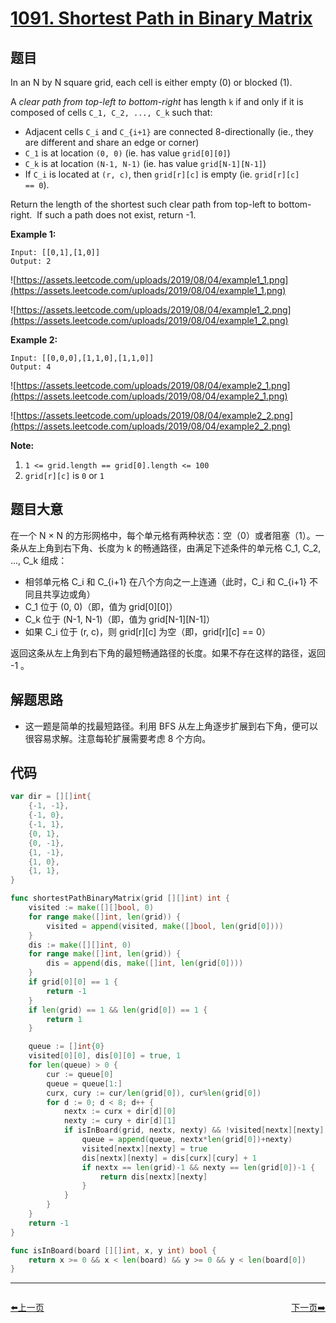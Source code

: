 # [1091. Shortest Path in Binary Matrix](https://leetcode.com/problems/shortest-path-in-binary-matrix/)


## 题目

In an N by N square grid, each cell is either empty (0) or blocked (1).

A *clear path from top-left to bottom-right* has length `k` if and only if it is composed of cells `C_1, C_2, ..., C_k` such that:

- Adjacent cells `C_i` and `C_{i+1}` are connected 8-directionally (ie., they are different and share an edge or corner)
- `C_1` is at location `(0, 0)` (ie. has value `grid[0][0]`)
- `C_k` is at location `(N-1, N-1)` (ie. has value `grid[N-1][N-1]`)
- If `C_i` is located at `(r, c)`, then `grid[r][c]` is empty (ie. `grid[r][c] == 0`).

Return the length of the shortest such clear path from top-left to bottom-right.  If such a path does not exist, return -1.

**Example 1:**

```
Input: [[0,1],[1,0]]
Output: 2
```

![https://assets.leetcode.com/uploads/2019/08/04/example1_1.png](https://assets.leetcode.com/uploads/2019/08/04/example1_1.png)

![https://assets.leetcode.com/uploads/2019/08/04/example1_2.png](https://assets.leetcode.com/uploads/2019/08/04/example1_2.png)

**Example 2:**

```
Input: [[0,0,0],[1,1,0],[1,1,0]]
Output: 4
```

![https://assets.leetcode.com/uploads/2019/08/04/example2_1.png](https://assets.leetcode.com/uploads/2019/08/04/example2_1.png)

![https://assets.leetcode.com/uploads/2019/08/04/example2_2.png](https://assets.leetcode.com/uploads/2019/08/04/example2_2.png)

**Note:**

1. `1 <= grid.length == grid[0].length <= 100`
2. `grid[r][c]` is `0` or `1`

## 题目大意

在一个 N × N 的方形网格中，每个单元格有两种状态：空（0）或者阻塞（1）。一条从左上角到右下角、长度为 k 的畅通路径，由满足下述条件的单元格 C_1, C_2, ..., C_k 组成：

- 相邻单元格 C_i 和 C_{i+1} 在八个方向之一上连通（此时，C_i 和 C_{i+1} 不同且共享边或角）
- C_1 位于 (0, 0)（即，值为 grid[0][0]）
- C_k 位于 (N-1, N-1)（即，值为 grid[N-1][N-1]）
- 如果 C_i 位于 (r, c)，则 grid[r][c] 为空（即，grid[r][c] == 0）

返回这条从左上角到右下角的最短畅通路径的长度。如果不存在这样的路径，返回 -1 。

## 解题思路

- 这一题是简单的找最短路径。利用 BFS 从左上角逐步扩展到右下角，便可以很容易求解。注意每轮扩展需要考虑 8 个方向。

## 代码

```go
var dir = [][]int{
	{-1, -1},
	{-1, 0},
	{-1, 1},
	{0, 1},
	{0, -1},
	{1, -1},
	{1, 0},
	{1, 1},
}

func shortestPathBinaryMatrix(grid [][]int) int {
	visited := make([][]bool, 0)
	for range make([]int, len(grid)) {
		visited = append(visited, make([]bool, len(grid[0])))
	}
	dis := make([][]int, 0)
	for range make([]int, len(grid)) {
		dis = append(dis, make([]int, len(grid[0])))
	}
	if grid[0][0] == 1 {
		return -1
	}
	if len(grid) == 1 && len(grid[0]) == 1 {
		return 1
	}

	queue := []int{0}
	visited[0][0], dis[0][0] = true, 1
	for len(queue) > 0 {
		cur := queue[0]
		queue = queue[1:]
		curx, cury := cur/len(grid[0]), cur%len(grid[0])
		for d := 0; d < 8; d++ {
			nextx := curx + dir[d][0]
			nexty := cury + dir[d][1]
			if isInBoard(grid, nextx, nexty) && !visited[nextx][nexty] && grid[nextx][nexty] == 0 {
				queue = append(queue, nextx*len(grid[0])+nexty)
				visited[nextx][nexty] = true
				dis[nextx][nexty] = dis[curx][cury] + 1
				if nextx == len(grid)-1 && nexty == len(grid[0])-1 {
					return dis[nextx][nexty]
				}
			}
		}
	}
	return -1
}

func isInBoard(board [][]int, x, y int) bool {
	return x >= 0 && x < len(board) && y >= 0 && y < len(board[0])
}
```


----------------------------------------------
<div style="display: flex;justify-content: space-between;align-items: center;">
<p><a href="https://books.halfrost.com/leetcode/ChapterFour/1000~1099/1089.Duplicate-Zeros/">⬅️上一页</a></p>
<p><a href="https://books.halfrost.com/leetcode/ChapterFour/1000~1099/1093.Statistics-from-a-Large-Sample/">下一页➡️</a></p>
</div>
